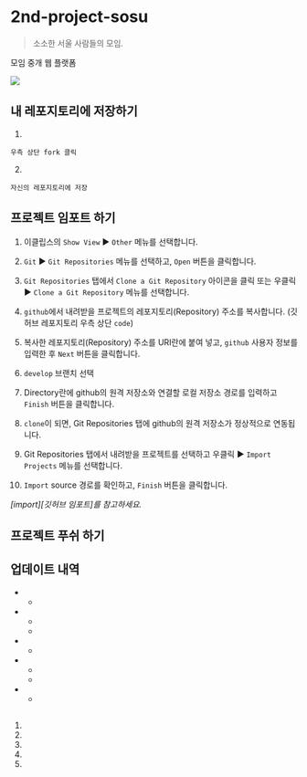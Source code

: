 # 2nd-project-sosu
> 소소한 서울 사람들의 모임.

모임 중개 웹 플랫폼

![](../total-branch.png)

## 내 레포지토리에 저장하기

1.

```
우측 상단 fork 클릭
```

2.

```
자신의 레포지토리에 저장
```

## 프로젝트 임포트 하기

1. 이클립스의 ``Show View`` ▶ ``Other`` 메뉴를 선택합니다.

2. ``Git`` ▶ ``Git Repositories`` 메뉴를 선택하고, ``Open`` 버튼을 클릭합니다.

3. ``Git Repositories`` 탭에서 ``Clone a Git Repository`` 아이콘을 클릭 또는 우클릭 ▶ ``Clone a Git Repository`` 메뉴를 선택합니다.

4. ``github``에서 내려받을 프로젝트의 레포지토리(Repository) 주소를 복사합니다. (깃허브 레포지토리 우측 상단 ``code``)

5. 복사한 레포지토리(Repository) 주소를 URI란에 붙여 넣고, ``github`` 사용자 정보를 입력한 후 ``Next`` 버튼을 클릭합니다.

6. ``develop`` 브랜치 선택

7. Directory란에 github의 원격 저장소와 연결할 로컬 저장소 경로를 입력하고 ``Finish`` 버튼을 클릭합니다.

8. ``clone``이 되면, Git Repositories 탭에 github의 원격 저장소가 정상적으로 연동됩니다.

9. Git Repositories 탭에서 내려받을 프로젝트를 선택하고 우클릭 ▶ ``Import Projects`` 메뉴를 선택합니다.

10. ``Import`` source 경로를 확인하고, ``Finish`` 버튼을 클릭합니다.


_[import][깃허브 임포트]를 참고하세요._

## 프로젝트 푸쉬 하기



## 업데이트 내역

* 
    * 
* 
    * 
    * 
*
    * 
* 
    * 
    * 
*
    * 

## 



## 

1. 
2. 
3. 
4. 
5. 

<!-- Markdown link & img dfn's -->
[travis-image]: https://img.shields.io/travis/dbader/node-datadog-metrics/master.svg?style=flat-square
[travis-url]: https://travis-ci.org/dbader/node-datadog-metrics
[import]: [https://github.com/yourname/yourproject/wiki](https://smart-life-studio.tistory.com/170)
